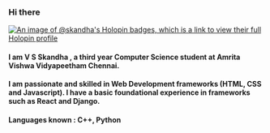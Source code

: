 ### Hi there 
[![An image of @skandha's Holopin badges, which is a link to view their full Holopin profile](https://holopin.me/skandha)](https://holopin.io/@skandha)

#### I am V S Skandha , a third year Computer Science student at Amrita Vishwa Vidyapeetham Chennai. 
#### I am passionate and skilled in Web Development frameworks (HTML, CSS and Javascript). I have a basic foundational experience in frameworks such as React and Django. 

#### Languages known : C++, Python  
<!--
**skandhavs/skandhavs** is a ✨ _special_ ✨ repository because its `README.md` (this file) appears on your GitHub profile.


Here are some ideas to get you started:

- 🔭 I’m currently working on ...
- 🌱 I’m currently learning ...
- 👯 I’m looking to collaborate on ...
- 🤔 I’m looking for help with ...
- 💬 Ask me about ...
- 📫 How to reach me: ...
- 😄 Pronouns: ...
- ⚡ Fun fact: ...
-->
